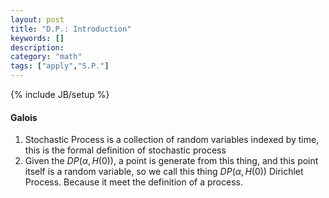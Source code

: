 ```yaml
---
layout: post
title: "D.P.: Introduction"
keywords: []
description: 
category: "math"
tags: ["apply","S.P."]
---
```

{% include JB/setup %}


#### Galois
1. Stochastic Process is a collection of random variables indexed by time, this
   is the formal definition of stochastic process
2. Given the $DP(\alpha, H(0))$, a point is generate from this thing, and this
   point itself is a random variable, so we call this thing $DP(\alpha, H(0))$ 
   Dirichlet Process. Because it meet the definition of a process.

